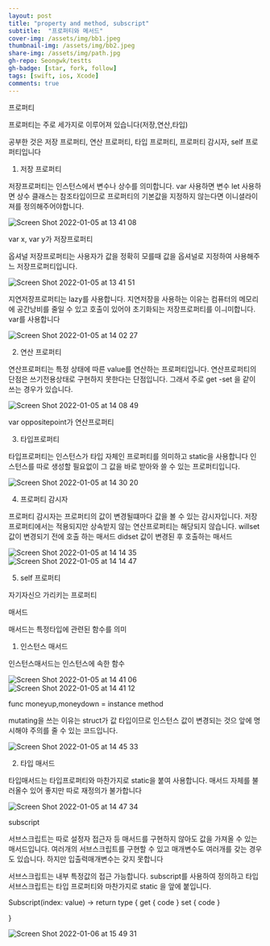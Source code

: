```yaml
---
layout: post
title: "property and method, subscript" 
subtitle:  "프로퍼티와 메서드"
cover-img: /assets/img/bb1.jpeg
thumbnail-img: /assets/img/bb2.jpeg
share-img: /assets/img/path.jpg
gh-repo: Seongwk/testts
gh-badge: [star, fork, follow]
tags: [swift, ios, Xcode]
comments: true
---
```



프로퍼티

프로퍼티는 주로 세가지로 이루어져 있습니다(저장,연산,타입)

공부한 것은 저장 프로퍼티, 연산 프로퍼티, 타입 프로퍼티, 프로퍼티 감시자, self 프로퍼티입니다



1. 저장 프로퍼티

저장프로퍼티는 인스턴스에서 변수나 상수를 의미합니다. var 사용하면 변수 let 사용하면 상수
클래스는 참조타입이므로 프로퍼티의 기본값을 지정하지 않는다면 이니셜라이져를 정의해주어야합니다. 

![Screen Shot 2022-01-05 at 13 41 08](https://user-images.githubusercontent.com/40172001/148168452-0e690dab-2cc5-4529-a0a1-8968c9490a59.png)

var x, var y가 저장프로퍼티


옵셔널 저장프로퍼티는 사용자가 값을 정확히 모를때 값을 옵셔널로 지정하여 사용해주느 저장프로퍼티입니다.

![Screen Shot 2022-01-05 at 13 41 51](https://user-images.githubusercontent.com/40172001/148168517-ed00d12c-d4e9-496b-afb2-2a7a7843b35d.png)


지연저장프로퍼티는 lazy를 사용합니다. 지연저장을 사용하는 이유는 컴퓨터의 메모리에 공간낭비를 줄일 수 있고 호출이 있어야 초기화되는 저장프로퍼티를 이ㅢ미합니다.
var를 사용합니다 

![Screen Shot 2022-01-05 at 14 02 27](https://user-images.githubusercontent.com/40172001/148168542-26261dbf-7e12-4524-9fae-852d4f91983b.png)



2. 연산 프로퍼티

연산프로퍼티는 특정 상태에 따른 value를 연산하는 프로퍼티입니다.
연산프로퍼티의 단점은 쓰기전용상태로 구현하지 못한다는 단점입니다. 그래서 주로 get -set 을 같이 쓰는 경우가 있습니다.

![Screen Shot 2022-01-05 at 14 08 49](https://user-images.githubusercontent.com/40172001/148168586-5b720a22-273f-4588-aec8-c266ce35e2ee.png)

var oppositepoint가 연산프로퍼티


3. 타입프로퍼티

타입프로퍼티는 인스턴스가 타입 자체인 프로퍼티를 의미하고 static을 사용합니다 인스턴스를 따로 생성할 필요없이 그 값을 바로 받아와 쓸 수 있는 프로퍼티입니다.

![Screen Shot 2022-01-05 at 14 30 20](https://user-images.githubusercontent.com/40172001/148168669-c0370e2e-dfb3-4486-8e1c-7c7ee4bda24e.png)



4. 프로퍼티 감시자

프로퍼티 감시자는 프로퍼티의 값이 변경될떄마다 값을 볼 수 있는 감시자입니다. 저장프로퍼티에서는 적용되지만 상속받지 않는 연산프로퍼티는 해당되지 않습니다.
willset 값이 변경되기 전에 호출 하는 매서드
didset 값이 변경된 후 호출하는 매서드

![Screen Shot 2022-01-05 at 14 14 35](https://user-images.githubusercontent.com/40172001/148168611-888cf0f2-09ed-423e-b50b-27cd51bf1be8.png)
![Screen Shot 2022-01-05 at 14 14 47](https://user-images.githubusercontent.com/40172001/148168651-4ae72f1f-8943-4134-8e96-57c83c5f0a31.png)


5. self 프로퍼티

자기자신으 가리키는 프로퍼티 

매서드

매서드는 특정타입에 관련된 함수를 의미



1. 인스턴스 매서드

인스턴스매서드는 인스턴스에 속한 함수

![Screen Shot 2022-01-05 at 14 41 06](https://user-images.githubusercontent.com/40172001/148168717-d298c10d-156e-4ec3-bafc-25f853a0f3a4.png)
![Screen Shot 2022-01-05 at 14 41 12](https://user-images.githubusercontent.com/40172001/148168730-461b67e6-19d1-4fdb-8815-434eb353ca12.png)

func moneyup,moneydown = instance method

mutating을 쓰는 이유는 struct가 값 타입이므로 인스턴스 값이 변경되는 것으 앞에 명시해야 주의를 줄 수 있는 코드입니다.

![Screen Shot 2022-01-05 at 14 45 33](https://user-images.githubusercontent.com/40172001/148168750-37b46cd9-8b64-40dd-a30d-55d06e943411.png)



2. 타입 매서드

타입매서드는 타입프로퍼티와 마찬가지로 static을 붙여 사용합니다.
매서드 자체를 불러올수 있어 좋지만 따로 재정의가 불가합니다

![Screen Shot 2022-01-05 at 14 47 34](https://user-images.githubusercontent.com/40172001/148168768-89b9d310-386d-457b-b274-b8dcf8123de0.png)


subscript

서브스크립트는 따로 설정자 접근자 등 매서드를 구현하지 않아도 값을 가져올 수 있는 매서드입니다.
여러개의 서브스크립트를 구현할 수 있고 매개변수도 여러개를 갖는 경우도 있습니다.
하지만 입출력매개변수는 갖지 못합니다

서브스크립트는 내부 특정값의 접근 가능합니다.
subscript를 사용하여 정의하고 타입 서브스크립트는 타입 프로퍼티와 마찬가지로 static 을 앞에 붙입니다.

Subscript(index: value) -> return type
{
	    get
	    {
		    code
      }
	    set
	    {
		  code
	    }

} 

![Screen Shot 2022-01-06 at 15 49 31](https://user-images.githubusercontent.com/40172001/148348731-19706564-5794-4bac-9780-8c43f25075a3.png)
